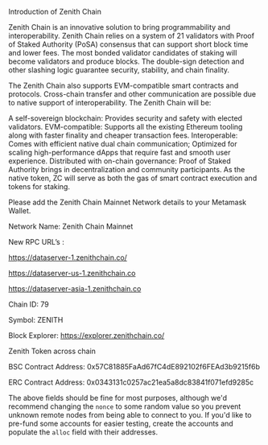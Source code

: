 
Introduction of Zenith Chain


Zenith Chain is an innovative solution to bring programmability and interoperability. Zenith Chain relies on a system of 21 validators with Proof of Staked Authority (PoSA) consensus that can support short block time and lower fees. The most bonded validator candidates of staking will become validators and produce blocks. The double-sign detection and other slashing logic guarantee security, stability, and chain finality.


The Zenith Chain also supports EVM-compatible smart contracts and protocols. Cross-chain transfer and other communication are possible due to native support of interoperability. The Zenith Chain will be:


A self-sovereign blockchain: Provides security and safety with elected validators.
EVM-compatible: Supports all the existing Ethereum tooling along with faster finality and cheaper transaction fees.
Interoperable: Comes with efficient native dual chain communication; Optimized for scaling high-performance dApps that require fast and smooth user experience.
Distributed with on-chain governance: Proof of Staked Authority brings in decentralization and community participants. As the native token, ZC will serve as both the gas of smart contract execution and tokens for staking.

Please add the Zenith Chain Mainnet Network details to your Metamask Wallet.

Network Name: Zenith Chain Mainnet

New RPC URL’s : 

https://dataserver-1.zenithchain.co/

https://dataserver-us-1.zenithchain.co

https://dataserver-asia-1.zenithchain.co


Chain ID: 79


Symbol: ZENITH

Block Explorer: https://explorer.zenithchain.co/



Zenith Token across chain

BSC Contract Address: 0x57C81885FaAd67fC4dE892102f6FEAd3b9215f6b

ERC Contract Address: 0x0343131c0257ac21ea5a8dc83841f071efd9285c




The above fields should be fine for most purposes, although we'd recommend changing
the `nonce` to some random value so you prevent unknown remote nodes from being able
to connect to you. If you'd like to pre-fund some accounts for easier testing, create
the accounts and populate the `alloc` field with their addresses.

